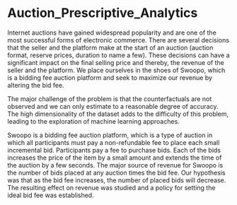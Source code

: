 # Auction_Prescriptive_Analytics

Internet auctions have gained widespread popularity and are one of the most successful forms of electronic commerce. There are several decisions that the seller and the platform make at the start of an auction (auction format, reserve prices, duration to name a few). These decisions can have a significant impact on the final selling price and thereby, the revenue of the seller and the platform. We place ourselves in the shoes of Swoopo, which is a bidding fee auction platform and seek to maximize our revenue by altering the bid fee. 

The major challenge of the problem is that the counterfactuals are not observed and we can only estimate to a reasonable degree of accuracy. The high dimensionality of the dataset adds to the difficulty of this problem, leading to the exploration of machine learning approaches.

Swoopo is a bidding fee auction platform, which is a type of auction in which all participants must pay a non-refundable fee to place each small incremental bid. Participants pay a fee to purchase bids. Each of the bids increases the price of the item by a small amount and extends the time of the auction by a few seconds. The major source of revenue for Swoopo is the number of bids placed at any auction times the bid fee. Our hypothesis was that as the bid fee increases, the number of placed bids will decrease. The resulting effect on revenue was studied and a policy for setting the ideal bid fee was established.
